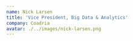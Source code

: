 ```yaml
---
name: Nick Larsen
title: 'Vice President, Big Data & Analytics'
company: Coadria
avatar: ./../images/nick-larsen.png
---
```


